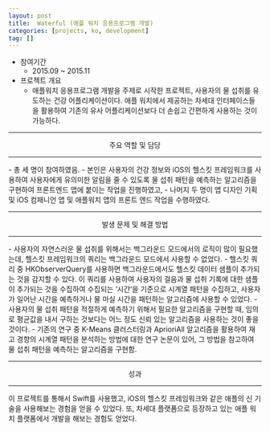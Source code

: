 ```yaml
---
layout: post
title:  Waterful (애플 워치 응용프로그램 개발)
categories: [projects, ko, development]
tag: []
---
```


- 참여기간
  - 2015.09 ~ 2015.11
- 프로젝트 개요
  - 애플워치 응용프로그램 개발을 주제로 시작한 프로젝트, 사용자의 물 섭취를 유도하는 건강 어플리케이션이다. 애플 워치에서 제공하는 차세대 인터페이스들을 활용하여 기존의 유사 어플리케이션보다 더 손쉽고 간편하게 사용하는 것이 가능하다.

<hr/>
<center>주요 역할 및 담당</center>
<hr/>
- 총 세 명이 참여하였음.
- 본인은 사용자의 건강 정보와 iOS의 헬스킷 프레임워크를 사용하여 사용자에게 유의미한 알림을 줄 수 있도록 물 섭취 패턴을 예측하는 알고리즘을 구현하여 프론트엔드 앱에 붙이는 작업을 진행하였고,
- 나머지 두 명이 앱 디자인 기획 및 iOS 컴패니언 앱 및 애플워치 앱의 프론트 엔드 작업을 수행하였다.

<hr/>
<center>발생 문제 및 해결 방법</center>
<hr/>
- 사용자의 자연스러운 물 섭취를 위해서는 백그라운드 모드에서의 로직이 많이 필요했는데, 헬스킷 프레임워크의 쿼리는 백그라운드 모드에서 사용할 수 없었다. 
  - 헬스킷 쿼리 중 HKObserverQuery를 사용하면 백그라운드에서도 헬스킷 데이터 샘플이 추가되는 것을 감지할 수 있다. 이 쿼리를 사용하여 사용자의 걸음과 물 섭취 기록에 대한 샘플이 추가되는 것을 수집하여 수집되는 ‘시간’을 기준으로 시계열 패턴을 수집하고, 사용자가 일어난 시간을 예측하거나 물 마실 시간을 패턴하는 알고리즘에 사용할 수 있었다.
- 사용자의 물 섭취 패턴을 적절하게 예측하기 위해서 필요한 알고리즘을 구현할 때, 임의로 평균값을 내서 구하는 것보다는 어느 정도 신뢰 있는 알고리즘을 사용하는 것이 좋을 것이다.
  - 기존의 연구 중 K-Means 클러스터링과 AprioriAll 알고리즘을 활용하여 재고 경향의 시계열 패턴을 분석하는 방법에 대한 연구 논문이 있어, 그 방법을 참고하여 물 섭취 패턴을 예측하는 알고리즘을 구현함.

<hr/>
<center>성과</center>
<hr/>
이 프로젝트를 통해서 Swift를 사용했고, iOS의 헬스킷 프레임워크와 같은 애플의 신 기술을 사용해보는 경험을 얻을 수 있었다. 또, 차세대  플랫폼으로 등장하고 있는 애플 워치 플랫폼에서 개발을 해보는 경험도 얻었다.